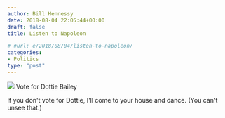 ```yaml
---
author: Bill Hennessy
date: 2018-08-04 22:05:44+00:00
draft: false
title: Listen to Napoleon

# #url: e/2018/08/04/listen-to-napoleon/
categories:
- Politics
type: "post"
---
```



![](https://www.hennessysview.com/wp-content/uploads/2018/08/FullSizeRender.png)
Vote for Dottie Bailey





If you don't vote for Dottie, I'll come to your house and dance. (You can't unsee that.)



